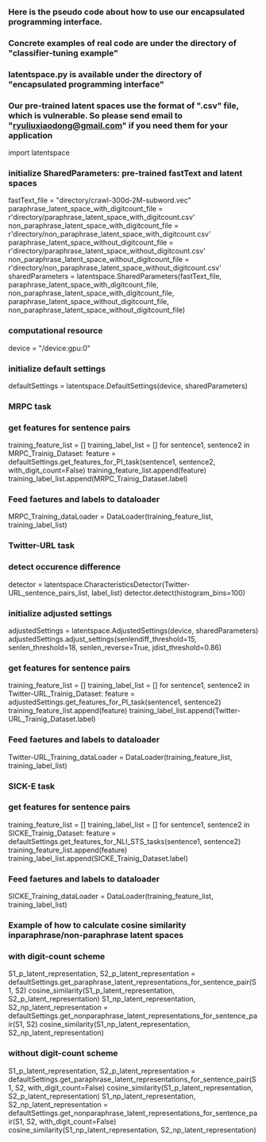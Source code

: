### Here is the pseudo code about how to use our encapsulated programming interface.
### Concrete examples of real code are under the directory of "classifier-tuning example"
### latentspace.py is available under the directory of "encapsulated programming interface"
### Our pre-trained latent spaces use the format of ".csv" file, which is vulnerable. So please send email to "ryuliuxiaodong@gmail.com" if you need them for your application


import latentspace

### initialize SharedParameters: pre-trained fastText and latent spaces
fastText_file = "directory/crawl-300d-2M-subword.vec"
paraphrase_latent_space_with_digitcount_file = r'directory/paraphrase_latent_space_with_digitcount.csv'
non_paraphrase_latent_space_with_digitcount_file = r'directory/non_paraphrase_latent_space_with_digitcount.csv'
paraphrase_latent_space_without_digitcount_file = r'directory/paraphrase_latent_space_without_digitcount.csv'
non_paraphrase_latent_space_without_digitcount_file = r'directory/non_paraphrase_latent_space_without_digitcount.csv'
sharedParameters = latentspace.SharedParameters(fastText_file, 
                                                paraphrase_latent_space_with_digitcount_file,
                                                non_paraphrase_latent_space_with_digitcount_file,
                                                paraphrase_latent_space_without_digitcount_file,
                                                non_paraphrase_latent_space_without_digitcount_file)
                                                    
                                                    
### computational resource
device = "/device:gpu:0"


### initialize default settings
defaultSettings = latentspace.DefaultSettings(device, sharedParameters)


### MRPC task
### get features for sentence pairs
training_feature_list = []
training_label_list = []
for sentence1, sentence2 in MRPC_Trainig_Dataset:
    feature = defaultSettings.get_features_for_PI_task(sentence1, sentence2, with_digit_count=False)
    training_feature_list.append(feature)
    training_label_list.append(MRPC_Trainig_Dataset.label)
### Feed faetures and labels to dataloader
MRPC_Training_dataLoader = DataLoader(training_feature_list, training_label_list)

### Twitter-URL task
### detect occurence difference
detector = latentspace.CharacteristicsDetector(Twitter-URL_sentence_pairs_list, label_list)
detector.detect(histogram_bins=100)
### initialize adjusted settings
adjustedSettings = latentspace.AdjustedSettings(device, sharedParameters)
adjustedSettings.adjust_settings(senlendiff_threshold=15, senlen_threshold=18, senlen_reverse=True, jdist_threshold=0.86)
### get features for sentence pairs
training_feature_list = []
training_label_list = []
for sentence1, sentence2 in Twitter-URL_Trainig_Dataset:
    feature = adjustedSettings.get_features_for_PI_task(sentence1, sentence2)
    training_feature_list.append(feature)
    training_label_list.append(Twitter-URL_Trainig_Dataset.label)
### Feed faetures and labels to dataloader
Twitter-URL_Training_dataLoader = DataLoader(training_feature_list, training_label_list)

### SICK-E task
### get features for sentence pairs
training_feature_list = []
training_label_list = []
for sentence1, sentence2 in SICKE_Trainig_Dataset:
    feature = defaultSettings.get_features_for_NLI_STS_tasks(sentence1, sentence2)
    training_feature_list.append(feature)
    training_label_list.append(SICKE_Trainig_Dataset.label)
### Feed faetures and labels to dataloader
SICKE_Training_dataLoader = DataLoader(training_feature_list, training_label_list)

### Example of how to calculate cosine similarity inparaphrase/non-paraphrase latent spaces
### with digit-count scheme
S1_p_latent_representation, S2_p_latent_representation = defaultSettings.get_paraphrase_latent_representations_for_sentence_pair(S1, S2)
cosine_similarity(S1_p_latent_representation, S2_p_latent_representation)
S1_np_latent_representation, S2_np_latent_representation = defaultSettings.get_nonparaphrase_latent_representations_for_sentence_pair(S1, S2)
cosine_similarity(S1_np_latent_representation, S2_np_latent_representation)

### without digit-count scheme
S1_p_latent_representation, S2_p_latent_representation = defaultSettings.get_paraphrase_latent_representations_for_sentence_pair(S1, S2, with_digit_count=False)
cosine_similarity(S1_p_latent_representation, S2_p_latent_representation)
S1_np_latent_representation, S2_np_latent_representation = defaultSettings.get_nonparaphrase_latent_representations_for_sentence_pair(S1, S2, with_digit_count=False)
cosine_similarity(S1_np_latent_representation, S2_np_latent_representation)
